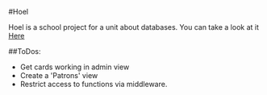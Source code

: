 #Hoel

Hoel is a school project for a unit about databases.
You can take a look at it [Here](http://hoel.vhom.org/)

##ToDos: 
- Get cards working in admin view
- Create a 'Patrons' view
- Restrict access to functions via middleware.